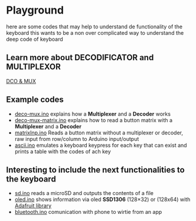 # Playground
here are some codes that may help to understand de functionality of the keyboard
this wants to be a non over complicated way to understand the deep code of keyboard

## Learn more about DECODIFICATOR and MULTIPLEXOR
[DCO & MUX](deco-mux/README.md)

## Example codes
 - [deco-mux.ino](deco-mux/deco-mux/deco-mux.ino) explains how a **Multiplexer** and a **Decoder** works
 - [deco-mux-matrix.ino](deco-mux/deco-mux-matrix/deco-mux-matrix.ino) explains how to read a button matrix with a **Multiplexer** and a **Decoder**
 - [matrixInp.ino](inputMatrix/matrixInp/matrixInp.ino) Reads a button matrix without a multiplexer or decoder, raw input from row/column to Arduino input/output
 - [ascii.ino](ascii/ascii.ino) emulates a keyboard keypress for each key that can exist and prints a table with the codes of ach key

 ## Interesting to include the next functionalities to the keyboard
 - [sd.ino](sd/sd.ino) reads a microSD and outputs the contents of a file
 - [oled.ino](oled/oled.ino) shows information via oled **SSD1306** (128×32) or (128x64) with [Adafruit library](https://github.com/adafruit/Adafruit_SSD1306)
 - [bluetooth.ino](bluetooth/bluetooth.ino) comunication with phone to wirtie from an app